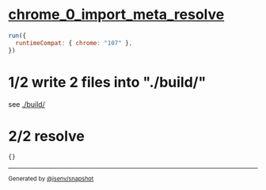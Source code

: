 # [chrome_0_import_meta_resolve](../../import_meta_resolve_browser.test.mjs#L18)

```js
run({
  runtimeCompat: { chrome: "107" },
})
```

# 1/2 write 2 files into "./build/"

see [./build/](./build/)

# 2/2 resolve

```js
{}
```

---

<sub>
  Generated by <a href="https://github.com/jsenv/core/tree/main/packages/tooling/snapshot">@jsenv/snapshot</a>
</sub>
